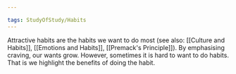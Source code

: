```yaml
---

tags: StudyOfStudy/Habits 
---
```


Attractive habits are the habits we want to do most (see also: [[Culture and Habits]], [[Emotions and Habits]], [[Premack's Principle]]). By emphasising craving, our wants grow. However, sometimes it is hard to want to do habits. That is we highlight the benefits of doing the habit.